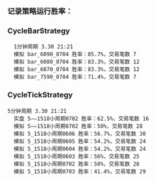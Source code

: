 ### 记录策略运行胜率：

### CycleBarStrategy
      1分钟周期 3.30 21:21
      模拟 bar_6090_0704 胜率：85.7%，交易笔数 7 
      模拟 bar_6080_0704 胜率：83.3%，交易笔数 12
      模拟 bar_6070_0704 胜率：83.3%，交易笔数 12
      模拟 bar_7590_0704 胜率：71.4%，交易笔数 7

   

### CycleTickStrategy
    5分钟周期 3.30 21:21
      实盘 5——1518小周期0702 胜率：62.5%，交易笔数 16  
      模拟 5——1518小周期0702 胜率：50%，交易笔数 28
      模拟 5_1518小周期0606 胜率：56.7%，交易笔数 30
      模拟 5_1518小周期0605 胜率：54.2%，交易笔数 24
      模拟 5_1518小周期0604 胜率：54.2%，交易笔数 24
      模拟 5_1518小周期0603 胜率：56%，交易笔数 25
      模拟 5_1518小周期0702 胜率：50%，交易笔数 28
      模拟 5_1518小周期0703 胜率：41.4%，交易笔数 29

